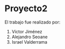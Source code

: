 # Proyecto2

El trabajo fue realizado por:

1. Víctor Jiménez
2. Alejandro Seoane
3. Israel Valderrama

